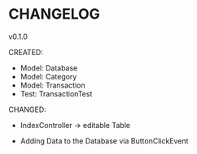# CHANGELOG

v0.1.0

CREATED:
- Model: Database
- Model: Category
- Model: Transaction
- Test: TransactionTest

CHANGED:
- IndexController -> editable Table

- Adding Data to the Database via ButtonClickEvent
